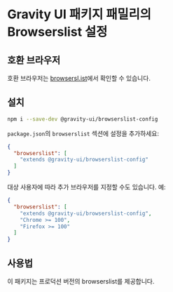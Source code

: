 # Gravity UI 패키지 패밀리의 Browserslist 설정

## 호환 브라우저

호환 브라우저는 [browsersl.ist](https://browsersl.ist/#q=last%202%20major%20versions%20and%20last%202%20years%20and%20fully%20supports%20es6%20and%20%3E%200.05%25%0Anot%20dead%0Anot%20op_mini%20all%0Anot%20and_qq%20%3E%200%0Anot%20and_uc%20%3E%200%0AFirefox%20ESR%0AChrome%20%3E%200%20and%20last%202%20years%20and%20%3E%200.05%25%0ASafari%20%3E%200%20and%20last%202%20years%20and%20%3E%200.05%25%0AFirefox%20%3E%200%20and%20last%202%20years%20and%20%3E%200.01%25)에서 확인할 수 있습니다.

## 설치

```bash
npm i --save-dev @gravity-ui/browserslist-config
```

`package.json`의 `browserslist` 섹션에 설정을 추가하세요:

```json
{
  "browserslist": [
    "extends @gravity-ui/browserslist-config"
  ]
}
```

대상 사용자에 따라 추가 브라우저를 지정할 수도 있습니다. 예:

```json
{
  "browserslist": [
    "extends @gravity-ui/browserslist-config",
    "Chrome >= 100",
    "Firefox >= 100"
  ]
}
```

## 사용법

이 패키지는 프로덕션 버전의 browserslist를 제공합니다.